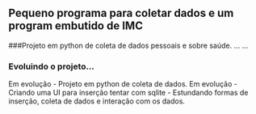## Pequeno programa para coletar dados e um program embutido de IMC
###Projeto em python de coleta de dados pessoais e sobre saúde.
...
...
### Evoluindo o projeto...
Em evolução - Projeto em python de coleta de dados.
Em evolução - Criando uma UI para inserção
tentar com sqlite - Estundando formas de inserção, coleta de dados e interação com os dados.
